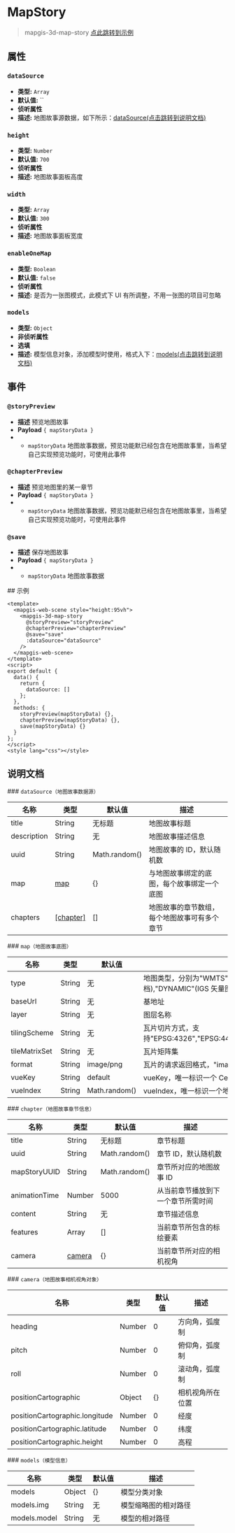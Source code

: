 # MapStory

> mapgis-3d-map-story
> [点此跳转到示例](#example)

## 属性

### `dataSource`

- **类型:** `Array`
- **默认值:** ``
- **侦听属性**
- **描述:** 地图故事源数据，如下所示：[dataSource(点击跳转到说明文档)](#dataSource)

### `height`

- **类型:** `Number`
- **默认值:** `700`
- **侦听属性**
- **描述:** 地图故事面板高度

### `width`

- **类型:** `Array`
- **默认值:** `300`
- **侦听属性**
- **描述:** 地图故事面板宽度

### `enableOneMap`

- **类型:** `Boolean`
- **默认值:** `false`
- **侦听属性**
- **描述:** 是否为一张图模式，此模式下 UI 有所调整，不用一张图的项目可忽略

### `models`

- **类型:** `Object`
- **非侦听属性**
- **选填**
- **描述:** 模型信息对象，添加模型时使用，格式入下：[models(点击跳转到说明文档)](#modelObj)

## 事件

### `@storyPreview`

- **描述** 预览地图故事
- **Payload** `{ mapStoryData }`
- - `mapStoryData` 地图故事数据，预览功能默已经包含在地图故事里，当希望自己实现预览功能时，可使用此事件

### `@chapterPreview`

- **描述** 预览地图里的某一章节
- **Payload** `{ mapStoryData }`
- - `mapStoryData` 地图故事数据，预览功能默已经包含在地图故事里，当希望自己实现预览功能时，可使用此事件

### `@save`

- **描述** 保存地图故事
- **Payload** `{ mapStoryData }`
- - `mapStoryData` 地图故事数据

<span id="example">## 示例</span>

```vue
<template>
  <mapgis-web-scene style="height:95vh">
    <mapgis-3d-map-story
      @storyPreview="storyPreview"
      @chapterPreview="chapterPreview"
      @save="save"
      :dataSource="dataSource"
    />
  </mapgis-web-scene>
</template>
<script>
export default {
  data() {
    return {
      dataSource: []
    };
  },
  methods: {
    storyPreview(mapStoryData) {},
    chapterPreview(mapStoryData) {},
    save(mapStoryData) {}
  }
};
</script>
<style lang="css"></style>
```

## 说明文档

<span id="dataSource">### `dataSource（地图故事数据源）`</span>

| 名称        | 类型                  | 默认值        | 描述                                         |
| ----------- | --------------------- | ------------- | -------------------------------------------- |
| title       | String                | 无标题        | 地图故事标题                                 |
| description | String                | 无            | 地图故事描述信息                             |
| uuid        | String                | Math.random() | 地图故事的 ID，默认随机数                    |
| map         | [map](#map)           | {}            | 与地图故事绑定的底图，每个故事绑定一个底图   |
| chapters    | [[chapter]](#chapter) | []            | 地图故事的章节数组，每个地图故事可有多个章节 |

<span id="map">### `map（地图故事底图）`</span>

| 名称          | 类型   | 默认值        | 描述                                                                                                              |
| ------------- | ------ | ------------- | ----------------------------------------------------------------------------------------------------------------- |
| type          | String | 无            | 地图类型，分别为"WMTS","WMS","TILE"(IGS 瓦片),"DOC"(IGS 地图文档),"DYNAMIC"(IGS 矢量图层),"GeoJSON"(GeoJSON 数据) |
| baseUrl       | String | 无            | 基地址                                                                                                            |
| layer         | String | 无            | 图层名称                                                                                                          |
| tilingScheme  | String | 无            | 瓦片切片方式，支持"EPSG:4326","EPSG:4490","EPSG:4610","EPSG:4214","EPSG:3857"                                     |
| tileMatrixSet | String | 无            | 瓦片矩阵集                                                                                                        |
| format        | String | image/png     | 瓦片的请求返回格式，"image/png","tiles"等                                                                         |
| vueKey        | String | default       | vueKey，唯一标识一个 Cesium 球体，分屏时使用                                                                      |
| vueIndex      | String | Math.random() | vueIndex，唯一标识一个地图图层                                                                                    |

<span id="chapter">### `chapter（地图故事章节信息）`</span>

| 名称          | 类型              | 默认值        | 描述                               |
| ------------- | ----------------- | ------------- | ---------------------------------- |
| title         | String            | 无标题        | 章节标题                           |
| uuid          | String            | Math.random() | 章节 ID，默认随机数                |
| mapStoryUUID  | String            | Math.random() | 章节所对应的地图故事 ID            |
| animationTime | Number            | 5000          | 从当前章节播放到下一个章节所需时间 |
| content       | String            | 无            | 章节描述信息                       |
| features      | Array             | []            | 当前章节所包含的标绘要素           |
| camera        | [camera](#camera) | {}            | 当前章节所对应的相机视角           |

<span id="camera">### `camera（地图故事相机视角对象）`</span>

| 名称                           | 类型   | 默认值 | 描述             |
| ------------------------------ | ------ | ------ | ---------------- |
| heading                        | Number | 0      | 方向角，弧度制   |
| pitch                          | Number | 0      | 俯仰角，弧度制   |
| roll                           | Number | 0      | 滚动角，弧度制   |
| positionCartographic           | Object | {}     | 相机视角所在位置 |
| positionCartographic.longitude | Number | 0      | 经度             |
| positionCartographic.latitude  | Number | 0      | 纬度             |
| positionCartographic.height    | Number | 0      | 高程             |

<span id="modelObj">### `models（模型信息）`</span>

| 名称         | 类型   | 默认值 | 描述                 |
| ------------ | ------ | ------ | -------------------- |
| models       | Object | {}     | 模型分类对象         |
| models.img   | String | 无     | 模型缩略图的相对路径 |
| models.model | String | 无     | 模型的相对路径       |
